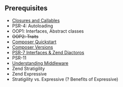 Prerequisites
---

 * [Closures and Callables](Closures-and-Callables.md)
 * PSR-4: Autoloading
 * OOP1: Interfaces, Abstract classes
 * ~~OOP2: Traits~~
 * [Composer Quickstart](Composer-Quickstart.md)
 * [Composer Versions](Composer-Versions.md)
 * [PSR-7 Interfaces & Zend Diactoros](PSR-7.md)
 * PSR-11
 * [Understanding Middleware](Understanding-Middleware.md)
 * Zend Stratigility
 * Zend Expressive
 * Stratigility vs. Expressive (? Benefits of Expressive)
